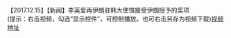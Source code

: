 【2017.12.15】【新闻】李英爱再伊朗驻韩大使馆接受伊朗授予的奖项          
(提示：右击视频，勾选“显示控件”，可控制播放。也可右击另存为视频下载)[视频地址](https://video.h5.weibo.cn/1034:4366045385794053/4366045659861653)

